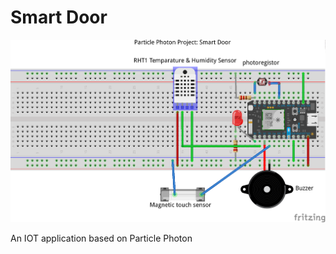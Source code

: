 # Smart Door

![circuit diagram](circuit_diagram/smart_door_photon.png)

An IOT application based on Particle Photon 
